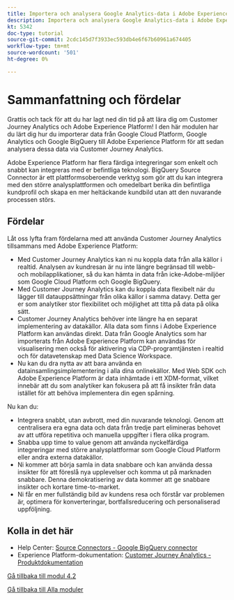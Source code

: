 ```yaml
---
title: Importera och analysera Google Analytics-data i Adobe Experience Platform med BigQuery Source Connector - sammanfattning
description: Importera och analysera Google Analytics-data i Adobe Experience Platform med BigQuery Source Connector - sammanfattning
kt: 5342
doc-type: tutorial
source-git-commit: 2cdc145d7f3933ec593db4e6f67b60961a674405
workflow-type: tm+mt
source-wordcount: '501'
ht-degree: 0%

---
```


# Sammanfattning och fördelar

Grattis och tack för att du har lagt ned din tid på att lära dig om Customer Journey Analytics och Adobe Experience Platform!
I den här modulen har du lärt dig hur du importerar data från Google Cloud Platform, Google Analytics och Google BigQuery till Adobe Experience Platform för att sedan analysera dessa data via Customer Journey Analytics.

Adobe Experience Platform har flera färdiga integreringar som enkelt och snabbt kan integreras med er befintliga teknologi. BigQuery Source Connector är ett plattformsoberoende verktyg som gör att du kan integrera med den större analysplattformen och omedelbart berika din befintliga kundprofil och skapa en mer heltäckande kundbild utan att den nuvarande processen störs.

## Fördelar

Låt oss lyfta fram fördelarna med att använda Customer Journey Analytics tillsammans med Adobe Experience Platform:

- Med Customer Journey Analytics kan ni nu koppla data från alla källor i realtid. Analysen av kundresan är nu inte längre begränsad till webb- och mobilapplikationer, så du kan hämta in data från icke-Adobe-miljöer som Google Cloud Platform och Google BigQuery.
- Med Customer Journey Analytics kan du koppla data flexibelt när du lägger till datauppsättningar från olika källor i samma datavy. Detta ger er som analytiker stor flexibilitet och möjlighet att titta på data på olika sätt.
- Customer Journey Analytics behöver inte längre ha en separat implementering av datakällor. Alla data som finns i Adobe Experience Platform kan användas direkt. Data från Google Analytics som har importerats från Adobe Experience Platform kan användas för visualisering men också för aktivering via CDP-programtjänsten i realtid och för datavetenskap med Data Science Workspace.
- Nu kan du dra nytta av att bara använda en datainsamlingsimplementering i alla dina onlinekällor. Med Web SDK och Adobe Experience Platform är data inhämtade i ett XDM-format, vilket innebär att du som analytiker kan fokusera på att få insikter från data istället för att behöva implementera din egen spårning.

Nu kan du:

- Integrera snabbt, utan avbrott, med din nuvarande teknologi. Genom att centralisera era egna data och data från tredje part elimineras behovet av att utföra repetitiva och manuella uppgifter i flera olika program.
- Snabba upp time to value genom att använda nyckelfärdiga integreringar med större analysplattformar som Google Cloud Platform eller andra externa datakällor.
- Ni kommer att börja samla in data snabbare och kan använda dessa insikter för att föreslå nya upplevelser och komma ut på marknaden snabbare. Denna demokratisering av data kommer att ge snabbare insikter och kortare time-to-market.
- Ni får en mer fullständig bild av kundens resa och förstår var problemen är, optimera för konverteringar, bortfallsreducering och personaliserad uppföljning.

## Kolla in det här

- Help Center: [Source Connectors - Google BigQuery connector](https://experienceleague.adobe.com/docs/experience-platform/sources/connectors/databases/bigquery.html)
- Experience Platform-dokumentation: [Customer Journey Analytics - Produktdokumentation](https://experienceleague.adobe.com/docs/analytics-platform/using/cja-landing.html?lang=sv)

[Gå tillbaka till modul 4.2](./customer-journey-analytics-bigquery-gcp.md)

[Gå tillbaka till Alla moduler](./../../../overview.md)

